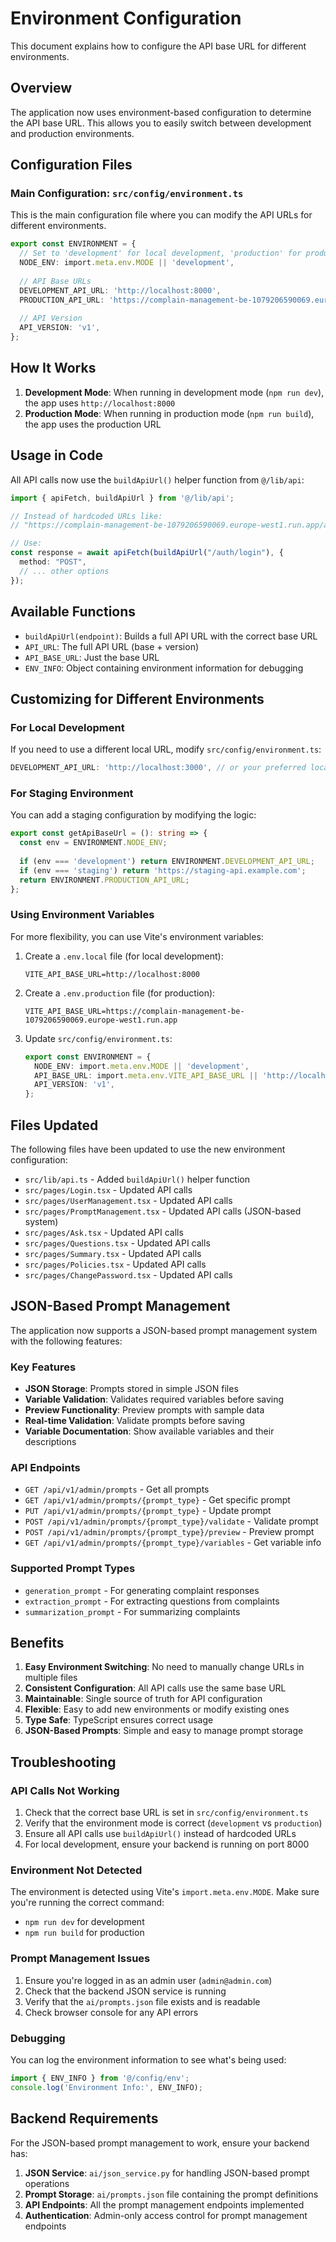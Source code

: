 # Environment Configuration

This document explains how to configure the API base URL for different environments.

## Overview

The application now uses environment-based configuration to determine the API base URL. This allows you to easily switch between development and production environments.

## Configuration Files

### Main Configuration: `src/config/environment.ts`

This is the main configuration file where you can modify the API URLs for different environments.

```typescript
export const ENVIRONMENT = {
  // Set to 'development' for local development, 'production' for production
  NODE_ENV: import.meta.env.MODE || 'development',
  
  // API Base URLs
  DEVELOPMENT_API_URL: 'http://localhost:8000',
  PRODUCTION_API_URL: 'https://complain-management-be-1079206590069.europe-west1.run.app',
  
  // API Version
  API_VERSION: 'v1',
};
```

## How It Works

1. **Development Mode**: When running in development mode (`npm run dev`), the app uses `http://localhost:8000`
2. **Production Mode**: When running in production mode (`npm run build`), the app uses the production URL

## Usage in Code

All API calls now use the `buildApiUrl()` helper function from `@/lib/api`:

```typescript
import { apiFetch, buildApiUrl } from '@/lib/api';

// Instead of hardcoded URLs like:
// "https://complain-management-be-1079206590069.europe-west1.run.app/api/v1/auth/login"

// Use:
const response = await apiFetch(buildApiUrl("/auth/login"), {
  method: "POST",
  // ... other options
});
```

## Available Functions

- `buildApiUrl(endpoint)`: Builds a full API URL with the correct base URL
- `API_URL`: The full API URL (base + version)
- `API_BASE_URL`: Just the base URL
- `ENV_INFO`: Object containing environment information for debugging

## Customizing for Different Environments

### For Local Development

If you need to use a different local URL, modify `src/config/environment.ts`:

```typescript
DEVELOPMENT_API_URL: 'http://localhost:3000', // or your preferred local URL
```

### For Staging Environment

You can add a staging configuration by modifying the logic:

```typescript
export const getApiBaseUrl = (): string => {
  const env = ENVIRONMENT.NODE_ENV;
  
  if (env === 'development') return ENVIRONMENT.DEVELOPMENT_API_URL;
  if (env === 'staging') return 'https://staging-api.example.com';
  return ENVIRONMENT.PRODUCTION_API_URL;
};
```

### Using Environment Variables

For more flexibility, you can use Vite's environment variables:

1. Create a `.env.local` file (for local development):
   ```
   VITE_API_BASE_URL=http://localhost:8000
   ```

2. Create a `.env.production` file (for production):
   ```
   VITE_API_BASE_URL=https://complain-management-be-1079206590069.europe-west1.run.app
   ```

3. Update `src/config/environment.ts`:
   ```typescript
   export const ENVIRONMENT = {
     NODE_ENV: import.meta.env.MODE || 'development',
     API_BASE_URL: import.meta.env.VITE_API_BASE_URL || 'http://localhost:8000',
     API_VERSION: 'v1',
   };
   ```

## Files Updated

The following files have been updated to use the new environment configuration:

- `src/lib/api.ts` - Added `buildApiUrl()` helper function
- `src/pages/Login.tsx` - Updated API calls
- `src/pages/UserManagement.tsx` - Updated API calls
- `src/pages/PromptManagement.tsx` - Updated API calls (JSON-based system)
- `src/pages/Ask.tsx` - Updated API calls
- `src/pages/Questions.tsx` - Updated API calls
- `src/pages/Summary.tsx` - Updated API calls
- `src/pages/Policies.tsx` - Updated API calls
- `src/pages/ChangePassword.tsx` - Updated API calls

## JSON-Based Prompt Management

The application now supports a JSON-based prompt management system with the following features:

### Key Features
- **JSON Storage**: Prompts stored in simple JSON files
- **Variable Validation**: Validates required variables before saving
- **Preview Functionality**: Preview prompts with sample data
- **Real-time Validation**: Validate prompts before saving
- **Variable Documentation**: Show available variables and their descriptions

### API Endpoints
- `GET /api/v1/admin/prompts` - Get all prompts
- `GET /api/v1/admin/prompts/{prompt_type}` - Get specific prompt
- `PUT /api/v1/admin/prompts/{prompt_type}` - Update prompt
- `POST /api/v1/admin/prompts/{prompt_type}/validate` - Validate prompt
- `POST /api/v1/admin/prompts/{prompt_type}/preview` - Preview prompt
- `GET /api/v1/admin/prompts/{prompt_type}/variables` - Get variable info

### Supported Prompt Types
- `generation_prompt` - For generating complaint responses
- `extraction_prompt` - For extracting questions from complaints
- `summarization_prompt` - For summarizing complaints

## Benefits

1. **Easy Environment Switching**: No need to manually change URLs in multiple files
2. **Consistent Configuration**: All API calls use the same base URL
3. **Maintainable**: Single source of truth for API configuration
4. **Flexible**: Easy to add new environments or modify existing ones
5. **Type Safe**: TypeScript ensures correct usage
6. **JSON-Based Prompts**: Simple and easy to manage prompt storage

## Troubleshooting

### API Calls Not Working

1. Check that the correct base URL is set in `src/config/environment.ts`
2. Verify that the environment mode is correct (`development` vs `production`)
3. Ensure all API calls use `buildApiUrl()` instead of hardcoded URLs
4. For local development, ensure your backend is running on port 8000

### Environment Not Detected

The environment is detected using Vite's `import.meta.env.MODE`. Make sure you're running the correct command:
- `npm run dev` for development
- `npm run build` for production

### Prompt Management Issues

1. Ensure you're logged in as an admin user (`admin@admin.com`)
2. Check that the backend JSON service is running
3. Verify that the `ai/prompts.json` file exists and is readable
4. Check browser console for any API errors

### Debugging

You can log the environment information to see what's being used:

```typescript
import { ENV_INFO } from '@/config/env';
console.log('Environment Info:', ENV_INFO);
```

## Backend Requirements

For the JSON-based prompt management to work, ensure your backend has:

1. **JSON Service**: `ai/json_service.py` for handling JSON-based prompt operations
2. **Prompt Storage**: `ai/prompts.json` file containing the prompt definitions
3. **API Endpoints**: All the prompt management endpoints implemented
4. **Authentication**: Admin-only access control for prompt management endpoints 